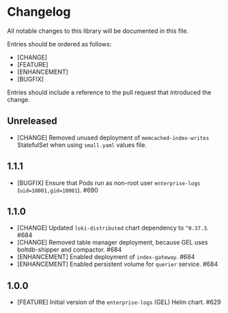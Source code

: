 # Changelog

All notable changes to this library will be documented in this file.

Entries should be ordered as follows:

- [CHANGE]
- [FEATURE]
- [ENHANCEMENT]
- [BUGFIX]

Entries should include a reference to the pull request that introduced the change.

## Unreleased

- [CHANGE] Removed unused deployment of `memcached-index-writes` StatefulSet when using `small.yaml` values file.

## 1.1.1

- [BUGFIX] Ensure that Pods run as non-root user `enterprise-logs` (`uid=10001,gid=10001`). #690

## 1.1.0

* [CHANGE] Updated `loki-distributed` chart dependency to `^0.37.3`. #684
* [CHANGE] Removed table manager deployment, because GEL uses boltdb-shipper and compactor. #684
* [ENHANCEMENT] Enabled deployment of `index-gateway`. #684
* [ENHANCEMENT] Enabled persistent volume for `querier` service. #684

## 1.0.0

* [FEATURE] Initial version of the `enterprise-logs` (GEL) Helm chart. #629
